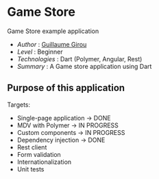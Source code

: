 Game Store
============

Game Store example application  

* *Author* : [Guillaume Girou](http://gplus.to/GirouGuillaume)
* *Level* : Beginner
* *Technologies* : Dart (Polymer, Angular, Rest)
* *Summary* : A Game store application using Dart

## Purpose of this application


Targets:
* Single-page application → DONE
* MDV with Polymer → IN PROGRESS
* Custom components → IN PROGRESS
* Dependency injection → DONE
* Rest client
* Form validation
* Internationalization
* Unit tests
